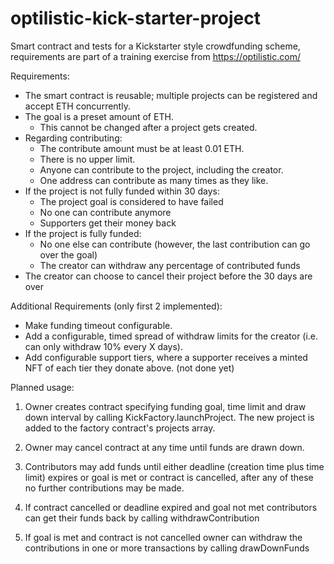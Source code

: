 # optilistic-kick-starter-project
Smart contract and tests for a Kickstarter style crowdfunding scheme, requirements are part of a training exercise from https://optilistic.com/

Requirements:

- The smart contract is reusable; multiple projects can be registered and accept ETH concurrently.
- The goal is a preset amount of ETH.
  - This cannot be changed after a project gets created.
- Regarding contributing:
  - The contribute amount must be at least 0.01 ETH.
  - There is no upper limit.
  - Anyone can contribute to the project, including the creator.
  - One address can contribute as many times as they like.
- If the project is not fully funded within 30 days:
  - The project goal is considered to have failed
  - No one can contribute anymore
  - Supporters get their money back
- If the project is fully funded:
  - No one else can contribute (however, the last contribution can go over the goal)
  - The creator can withdraw any percentage of contributed funds
- The creator can choose to cancel their project before the 30 days are over

Additional Requirements (only first 2 implemented):

- Make funding timeout configurable.
- Add a configurable, timed spread of withdraw limits for the creator (i.e. can only withdraw 10% every X days).
- Add configurable support tiers, where a supporter receives a minted NFT of each tier they donate above. (not done yet)

Planned usage:

1. Owner creates contract specifying funding goal, time limit and draw down interval by calling KickFactory.launchProject. 
The new project is added to the factory contract's projects array.

2. Owner may cancel contract at any time until funds are drawn down.

3. Contributors may add funds until either deadline (creation time plus time limit) expires or goal is met or contract is cancelled, after any of these no further contributions may be made.

4. If contract cancelled or deadline expired and goal not met contributors can get their funds back by calling withdrawContribution

5. If goal is met and contract is not cancelled owner can withdraw the contributions in one or more transactions by calling drawDownFunds
